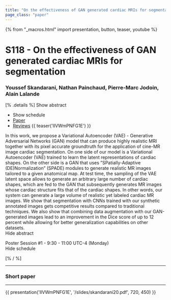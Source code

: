 ```yaml
---
title: "On the effectiveness of GAN generated cardiac MRIs for segmentation"
page_class: "paper"
---
```


{% from "_macros.html" import presentation, button, teaser, youtube %}

# S118 - On the effectiveness of GAN generated cardiac MRIs for segmentation

### Youssef Skandarani, Nathan Painchaud, Pierre-Marc Jodoin, Alain Lalande

[% .details %]
<a class="toggle_visibility" data-selector=".abstract" data-level="3">Show abstract</a>
- <a class="toggle_visibility" data-selector=".schedule" data-level="3">Show schedule</a>
- <a href="https://openreview.net/pdf?id=f9Pl3Qj3_Q">Paper</a>
- <a href="https://openreview.net/forum?id=f9Pl3Qj3_Q">Reviews</a>
{{ teaser('lIVWmPNFG1E') }}

<p>
    <span class="abstract">
        In this work, we propose a Variational Autoencoder (VAE) - Generative Adversarial Networks (GAN) model that can produce highly realistic MRI together with its pixel accurate groundtruth for the application of cine-MR image cardiac segmentation.  On one side of our model is a Variational Autoencoder (VAE) trained to learn the latent representations of cardiac shapes.  On the other side is a GAN that uses  ”SPatially-Adaptive (DE)Normalization” (SPADE) modules to generate realistic MR images tailored to a given anatomical map.  At test time, the sampling of the VAE latent space allows to generate an arbitrary large number of cardiac shapes, which are fed to the GAN that subsequently generates MR images whose cardiac structure fits that of the cardiac shapes.  In other words, our system can generate a large volume of realistic yet labeled cardiac MR images.  We show that segmentation with CNNs trained with our synthetic annotated images gets competitive results compared to traditional techniques.      We also show that combining data augmentation with our GAN-generated images lead to an improvement in the Dice score of up to 12 percent while allowing for better generalization capabilities on  other datasets.
        <br>
        <span class="actions"><a class="toggle_visibility" data-level="2">Hide abstract</a></span>
    </span>
</p>

<p>
    <span class="schedule">
        Poster Session #1  - 9:30 - 11:00 UTC-4 (Monday)
        <br>
        <span class="actions"><a class="toggle_visibility" data-level="2">Hide schedule</a></span>
    </span>
</p>

<!-- {{ button("Access paper channel", "https://chat.midl.io/channel/s118") }} -->
[% / %]

---

### Short paper

---

{{ presentation('lIVWmPNFG1E', '/slides/skandarani20.pdf', 720, 450) }}